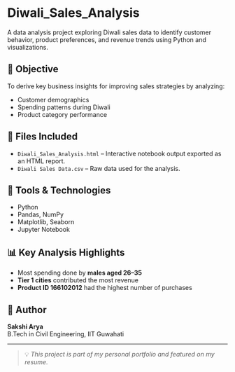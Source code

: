 # Diwali_Sales_Analysis
A data analysis project exploring Diwali sales data to identify customer behavior, product preferences, and revenue trends using Python and visualizations.

## 📌 Objective

To derive key business insights for improving sales strategies by analyzing:
- Customer demographics
- Spending patterns during Diwali
- Product category performance

## 📁 Files Included

- `Diwali_Sales_Analysis.html` – Interactive notebook output exported as an HTML report.
- `Diwali Sales Data.csv` – Raw data used for the analysis.

## 🧪 Tools & Technologies

- Python
- Pandas, NumPy
- Matplotlib, Seaborn
- Jupyter Notebook

## 📊 Key Analysis Highlights

- Most spending done by **males aged 26–35**
- **Tier 1 cities** contributed the most revenue
- **Product ID 166102012** had the highest number of purchases

## 📎 Author

**Sakshi Arya**  
B.Tech in Civil Engineering, IIT Guwahati

---

> 💡 *This project is part of my personal portfolio and featured on my resume.*
